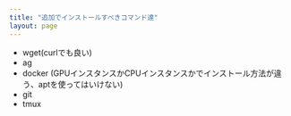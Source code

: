 ```yaml
---
title: "追加でインストールすべきコマンド達"
layout: page
---
```


- wget(curlでも良い)
- ag
- docker (GPUインスタンスかCPUインスタンスかでインストール方法が違う、aptを使ってはいけない)
- git
- tmux